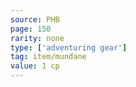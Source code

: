 ```yaml
---
source: PHB
page: 150
rarity: none
type: ['adventuring gear']
tag: item/mundane
value: 1 cp
---
```


